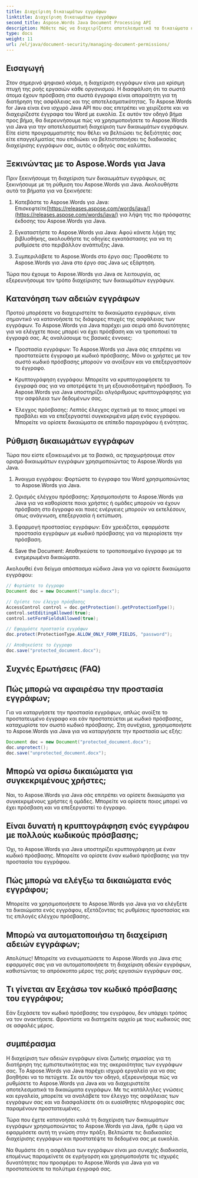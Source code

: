 ```yaml
---
title: Διαχείριση δικαιωμάτων εγγράφων
linktitle: Διαχείριση δικαιωμάτων εγγράφων
second_title: Aspose.Words Java Document Processing API
description: Μάθετε πώς να διαχειρίζεστε αποτελεσματικά τα δικαιώματα εγγράφων χρησιμοποιώντας το Aspose.Words για Java. Αυτός ο περιεκτικός οδηγός παρέχει οδηγίες βήμα προς βήμα και παραδείγματα πηγαίου κώδικα.
type: docs
weight: 11
url: /el/java/document-security/managing-document-permissions/
---
```


## Εισαγωγή

Στον σημερινό ψηφιακό κόσμο, η διαχείριση εγγράφων είναι μια κρίσιμη πτυχή της ροής εργασιών κάθε οργανισμού. Η διασφάλιση ότι τα σωστά άτομα έχουν πρόσβαση στα σωστά έγγραφα είναι απαραίτητη για τη διατήρηση της ασφάλειας και της αποτελεσματικότητας. Το Aspose.Words for Java είναι ένα ισχυρό Java API που σας επιτρέπει να χειρίζεστε και να διαχειρίζεστε έγγραφα του Word με ευκολία. Σε αυτόν τον οδηγό βήμα προς βήμα, θα διερευνήσουμε πώς να χρησιμοποιήσετε το Aspose.Words για Java για την αποτελεσματική διαχείριση των δικαιωμάτων εγγράφων. Είτε είστε προγραμματιστής που θέλει να βελτιώσει τις δεξιότητές σας είτε επαγγελματίας που επιδιώκει να βελτιστοποιήσει τις διαδικασίες διαχείρισης εγγράφων σας, αυτός ο οδηγός σας καλύπτει.

## Ξεκινώντας με το Aspose.Words για Java

Πριν ξεκινήσουμε τη διαχείριση των δικαιωμάτων εγγράφων, ας ξεκινήσουμε με τη ρύθμιση του Aspose.Words για Java. Ακολουθήστε αυτά τα βήματα για να ξεκινήσετε:

1.  Κατεβάστε το Aspose.Words για Java: Επισκεφτείτε[https://releases.aspose.com/words/java/](https://releases.aspose.com/words/java/) για λήψη της πιο πρόσφατης έκδοσης του Aspose.Words για Java.

2. Εγκαταστήστε το Aspose.Words για Java: Αφού κάνετε λήψη της βιβλιοθήκης, ακολουθήστε τις οδηγίες εγκατάστασης για να τη ρυθμίσετε στο περιβάλλον ανάπτυξης Java.

3. Συμπεριλάβετε το Aspose.Words στο έργο σας: Προσθέστε το Aspose.Words για Java στο έργο σας Java ως εξάρτηση.

Τώρα που έχουμε το Aspose.Words για Java σε λειτουργία, ας εξερευνήσουμε τον τρόπο διαχείρισης των δικαιωμάτων εγγράφων.

## Κατανόηση των αδειών εγγράφων

Προτού μπορέσετε να διαχειριστείτε τα δικαιώματα εγγράφων, είναι σημαντικό να κατανοήσετε τις διάφορες πτυχές της ασφάλειας των εγγράφων. Το Aspose.Words για Java παρέχει μια σειρά από δυνατότητες για να ελέγχετε ποιος μπορεί να έχει πρόσβαση και να τροποποιεί τα έγγραφά σας. Ας αναλύσουμε τις βασικές έννοιες:

- Προστασία εγγράφων: Το Aspose.Words για Java σάς επιτρέπει να προστατεύετε έγγραφα με κωδικό πρόσβασης. Μόνο οι χρήστες με τον σωστό κωδικό πρόσβασης μπορούν να ανοίξουν και να επεξεργαστούν το έγγραφο.

- Κρυπτογράφηση εγγράφου: Μπορείτε να κρυπτογραφήσετε τα έγγραφά σας για να αποτρέψετε τη μη εξουσιοδοτημένη πρόσβαση. Το Aspose.Words για Java υποστηρίζει αλγόριθμους κρυπτογράφησης για την ασφάλεια των δεδομένων σας.

- Έλεγχος πρόσβασης: Λεπτός έλεγχος σχετικά με το ποιος μπορεί να προβάλει και να επεξεργαστεί συγκεκριμένα μέρη ενός εγγράφου. Μπορείτε να ορίσετε δικαιώματα σε επίπεδο παραγράφου ή ενότητας.

## Ρύθμιση δικαιωμάτων εγγράφων

Τώρα που είστε εξοικειωμένοι με τα βασικά, ας προχωρήσουμε στον ορισμό δικαιωμάτων εγγράφων χρησιμοποιώντας το Aspose.Words για Java.

1. Άνοιγμα εγγράφου: Φορτώστε το έγγραφο του Word χρησιμοποιώντας το Aspose.Words για Java.

2. Ορισμός ελέγχου πρόσβασης: Χρησιμοποιήστε το Aspose.Words για Java για να καθορίσετε ποιοι χρήστες ή ομάδες μπορούν να έχουν πρόσβαση στο έγγραφο και ποιες ενέργειες μπορούν να εκτελέσουν, όπως ανάγνωση, επεξεργασία ή εκτύπωση.

3. Εφαρμογή προστασίας εγγράφων: Εάν χρειάζεται, εφαρμόστε προστασία εγγράφων με κωδικό πρόσβασης για να περιορίσετε την πρόσβαση.

4. Save the Document: Αποθηκεύστε το τροποποιημένο έγγραφο με τα ενημερωμένα δικαιώματα.

Ακολουθεί ένα δείγμα απόσπασμα κώδικα Java για να ορίσετε δικαιώματα εγγράφου:

```java
// Φορτώστε το έγγραφο
Document doc = new Document("sample.docx");

// Ορίστε τον έλεγχο πρόσβασης
AccessControl control = doc.getProtection().getProtectionType();
control.setEditingAllowed(true);
control.setFormFieldsAllowed(true);

// Εφαρμόστε προστασία εγγράφων
doc.protect(ProtectionType.ALLOW_ONLY_FORM_FIELDS, "password");

// Αποθηκεύστε το έγγραφο
doc.save("protected_document.docx");
```

## Συχνές Ερωτήσεις (FAQ)

## Πώς μπορώ να αφαιρέσω την προστασία εγγράφων;

Για να καταργήσετε την προστασία εγγράφων, απλώς ανοίξτε το προστατευμένο έγγραφο και εάν προστατεύεται με κωδικό πρόσβασης, καταχωρίστε τον σωστό κωδικό πρόσβασης. Στη συνέχεια, χρησιμοποιήστε το Aspose.Words για Java για να καταργήσετε την προστασία ως εξής:

```java
Document doc = new Document("protected_document.docx");
doc.unprotect();
doc.save("unprotected_document.docx");
```

## Μπορώ να ορίσω δικαιώματα για συγκεκριμένους χρήστες;

Ναι, το Aspose.Words για Java σάς επιτρέπει να ορίσετε δικαιώματα για συγκεκριμένους χρήστες ή ομάδες. Μπορείτε να ορίσετε ποιος μπορεί να έχει πρόσβαση και να επεξεργαστεί το έγγραφο.

## Είναι δυνατή η κρυπτογράφηση ενός εγγράφου με πολλούς κωδικούς πρόσβασης;

Όχι, το Aspose.Words για Java υποστηρίζει κρυπτογράφηση με έναν κωδικό πρόσβασης. Μπορείτε να ορίσετε έναν κωδικό πρόσβασης για την προστασία του εγγράφου.

## Πώς μπορώ να ελέγξω τα δικαιώματα ενός εγγράφου;

Μπορείτε να χρησιμοποιήσετε το Aspose.Words για Java για να ελέγξετε τα δικαιώματα ενός εγγράφου, εξετάζοντας τις ρυθμίσεις προστασίας και τις επιλογές ελέγχου πρόσβασης.

## Μπορώ να αυτοματοποιήσω τη διαχείριση αδειών εγγράφων;

Απολύτως! Μπορείτε να ενσωματώσετε το Aspose.Words για Java στις εφαρμογές σας για να αυτοματοποιήσετε τη διαχείριση αδειών εγγράφων, καθιστώντας το απρόσκοπτο μέρος της ροής εργασιών εγγράφων σας.

## Τι γίνεται αν ξεχάσω τον κωδικό πρόσβασης του εγγράφου;

Εάν ξεχάσετε τον κωδικό πρόσβασης του εγγράφου, δεν υπάρχει τρόπος να τον ανακτήσετε. Φροντίστε να διατηρείτε αρχείο με τους κωδικούς σας σε ασφαλές μέρος.

## συμπέρασμα

Η διαχείριση των αδειών εγγράφων είναι ζωτικής σημασίας για τη διατήρηση της εμπιστευτικότητας και της ακεραιότητας των εγγράφων σας. Το Aspose.Words για Java παρέχει ισχυρά εργαλεία για να σας βοηθήσει να το πετύχετε. Σε αυτόν τον οδηγό, εξερευνήσαμε πώς να ρυθμίσετε το Aspose.Words για Java και να διαχειριστείτε αποτελεσματικά τα δικαιώματα εγγράφων. Με τις κατάλληλες γνώσεις και εργαλεία, μπορείτε να αναλάβετε τον έλεγχο της ασφάλειας των εγγράφων σας και να διασφαλίσετε ότι οι ευαίσθητες πληροφορίες σας παραμένουν προστατευμένες.

Τώρα που έχετε κατανοήσει καλά τη διαχείριση των δικαιωμάτων εγγράφων χρησιμοποιώντας το Aspose.Words για Java, ήρθε η ώρα να εφαρμόσετε αυτή τη γνώση στην πράξη. Βελτιώστε τις διαδικασίες διαχείρισης εγγράφων και προστατέψτε τα δεδομένα σας με ευκολία.

Να θυμάστε ότι η ασφάλεια των εγγράφων είναι μια συνεχής διαδικασία, επομένως παραμείνετε σε εγρήγορση και χρησιμοποιήστε τις ισχυρές δυνατότητες που προσφέρει το Aspose.Words για Java για να προστατεύσετε τα πολύτιμα έγγραφά σας.